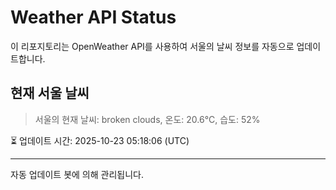 
# Weather API Status

이 리포지토리는 OpenWeather API를 사용하여 서울의 날씨 정보를 자동으로 업데이트합니다.

## 현재 서울 날씨
> 서울의 현재 날씨: broken clouds, 온도: 20.6°C, 습도: 52%

⏳ 업데이트 시간: 2025-10-23 05:18:06 (UTC)

---
자동 업데이트 봇에 의해 관리됩니다.
